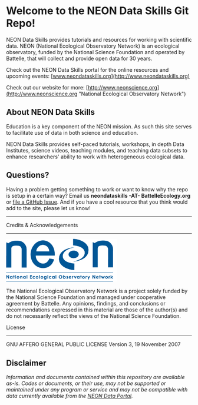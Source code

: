 # Welcome to the NEON Data Skills Git Repo!

NEON Data Skills provides tutorials and resources for working with scientific 
data. NEON (National Ecological Observatory Network) is an ecological observatory,
funded by the National Science Foundation and operated by Battelle, that will 
collect and provide open data for 30 years. 

Check out the NEON Data Skills portal for the online resources and upcoming events: 
[www.neondataskills.org](http://www.neondataskills.org)

Check out our website for more: 
[http://www.neonscience.org](http://www.neonscience.org "National Ecological Observatory Network")

## About NEON Data Skills 

Education is a key component of the NEON mission. As such this site serves to 
facilitate use of data in both science and education.

NEON Data Skills provides self-paced tutorials, workshops, in depth Data Institutes,
science videos, teaching modules, and teaching data subsets to enhance researchers' 
ability to work with heterogeneous ecological data. 


## Questions?

Having a problem getting something to work or want to know why the repo is setup 
in a certain way? Email us **neondataskills -AT- BattelleEcology.org** or 
[file a GitHub Issue](https://github.com/NEONScience/NEON-Data-Skills/issues). And 
if you have a cool resource that you think would add to the site, please let us 
know!

---

Credits & Acknowledgements
***

<!-- HTML tags to produce image, resize, add hyperlink. -->
<!-- ONLY WORKS WITH HTML or GITHUB documents -->
<a href="http://www.neonscience.org/"> <img src="logo.png" width="300px" /> </a>

The National Ecological Observatory Network is a project solely funded by the 
National Science Foundation and managed under cooperative agreement by Battelle. 
Any opinions, findings, and conclusions or recommendations expressed in this 
material are those of the author(s) and do not necessarily reflect the views of 
the National Science Foundation.

License
***

GNU AFFERO GENERAL PUBLIC LICENSE Version 3, 19 November 2007


Disclaimer
----------

*Information and documents contained within this repository are available as-is. 
Codes or documents, or their use, may not be supported or maintained under any 
program or service and may not be compatible with data currently available from 
the <a href="data.neonscience.org" target="_blank"> NEON Data Portal</a>.*
